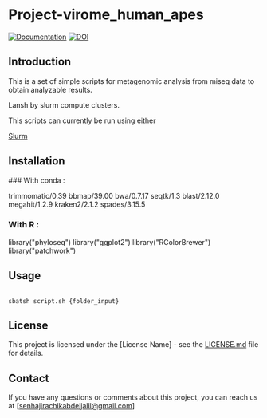 # Project-virome_human_apes

 [![Documentation](https://img.shields.io/badge/Documentation-github-brightgreen.svg?style=for-the-badge)](https://github.com/abdeljalil-senhaji/Project-virome_human_apes)
 [![DOI](https://zenodo.org/badge/572480371.svg)](https://zenodo.org/badge/latestdoi/572480371)
 

 

## Introduction

 

This is a set of simple scripts for metagenomic analysis from miseq data to obtain analyzable results.

Lansh by slurm compute clusters.

This scripts can currently be run using either

[Slurm](https://slurm.schedmd.com/)


 ## Installation
 
### With conda : 

trimmomatic/0.39
bbmap/39.00
bwa/0.7.17
seqtk/1.3
blast/2.12.0
megahit/1.2.9
kraken2/2.1.2 
spades/3.15.5

### With R : 

library("phyloseq")
library("ggplot2")
library("RColorBrewer")
library("patchwork")


## Usage

 

```

sbatsh script.sh {folder_input}

```
## License

This project is licensed under the [License Name] - see the [LICENSE.md](LICENSE.md) file for details.

## Contact

If you have any questions or comments about this project, you can reach us at [senhajirachikabdeljalil@gmail.com]
